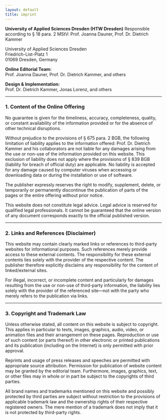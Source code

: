 ```yaml
---
layout: default
title: imprint
---
```


**University of Applied Sciences Dresden (HTW Dresden)**
Responsible according to § 18 para. 2 MStV: Prof. Joanna Dauner, Prof. Dr. Dietrich Kammer

University of Applied Sciences Dresden\
Friedrich-List-Platz 1\
01069 Dresden, Germany

**Online Editorial Team:**\
Prof. Joanna Dauner, Prof. Dr. Dietrich Kammer, and others

**Design & Implementation:**\
Prof. Dr. Dietrich Kammer, Jonas Lorenz, and others

---

### 1. Content of the Online Offering

No guarantee is given for the timeliness, accuracy, completeness, quality, or constant availability of the information provided or for the absence of other technical disruptions.

Without prejudice to the provisions of § 675 para. 2 BGB, the following limitation of liability applies to the information offered: Prof. Dr. Dietrich Kammer and his collaborators are not liable for any damages arising from the use or non-use of the information provided on this website. This exclusion of liability does not apply where the provisions of § 839 BGB (liability for breach of official duty) are applicable. No liability is accepted for any damage caused by computer viruses when accessing or downloading data or during the installation or use of software.

The publisher expressly reserves the right to modify, supplement, delete, or temporarily or permanently discontinue the publication of parts of the pages or the entire offering without prior notice.

This website does not constitute legal advice. Legal advice is reserved for qualified legal professionals. It cannot be guaranteed that the online version of any document corresponds exactly to the official published version.

---

### 2. Links and References (Disclaimer)

This website may contain clearly marked links or references to third-party websites for informational purposes. Such references merely provide access to these external contents. The responsibility for these external contents lies solely with the provider of the respective content. The publisher therefore explicitly disclaims any responsibility for the content of linked/external sites.

For illegal, incorrect, or incomplete content and particularly for damages resulting from the use or non-use of third-party information, the liability lies solely with the provider of the referenced site—not with the party who merely refers to the publication via links.

---

### 3. Copyright and Trademark Law

Unless otherwise stated, all content on this website is subject to copyright. This applies in particular to texts, images, graphics, audio, video, or animation files and their arrangement on these pages. Reproduction or use of such content (or parts thereof) in other electronic or printed publications and its publication (including on the Internet) is only permitted with prior approval.

Reprints and usage of press releases and speeches are permitted with appropriate source attribution. Permission for publication of website content may be granted by the editorial team. Furthermore, images, graphics, text, or other files may in whole or in part be subject to the copyrights of third parties.

All brand names and trademarks mentioned on this website and possibly protected by third parties are subject without restriction to the provisions of applicable trademark law and the ownership rights of their respective registered owners. The mere mention of a trademark does not imply that it is not protected by third-party rights.
